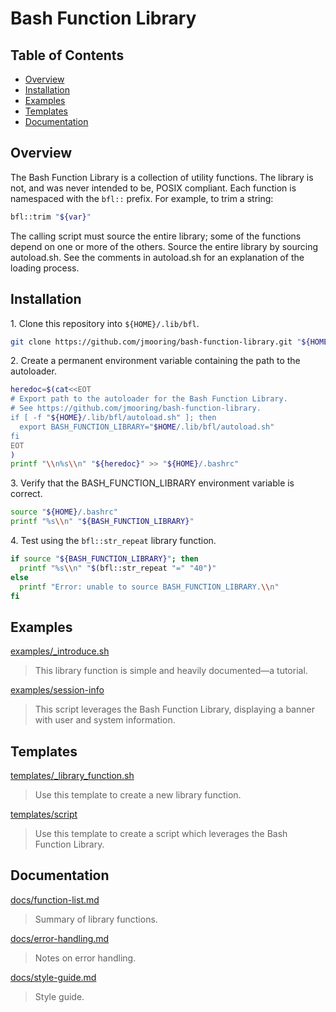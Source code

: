 # Bash Function Library

## Table of Contents

* [Overview](#overview)
* [Installation](#installation)
* [Examples](#examples)
* [Templates](#templates)
* [Documentation](#documentation)

<a id="overview"></a>

## Overview

The Bash Function Library is a collection of utility functions. The library is
not, and was never intended to be, POSIX compliant. Each function is
namespaced with the `bfl::` prefix. For example, to trim a string:

```bash
bfl::trim "${var}"
```

The calling script must source the entire library; some of the functions depend on one or more of the others. Source the entire library by sourcing autoload.sh. See the comments in autoload.sh for an explanation of the loading process.

<a id="installation"></a>

## Installation

1\. Clone this repository into `${HOME}/.lib/bfl`.

```bash
git clone https://github.com/jmooring/bash-function-library.git "${HOME}/.lib/bfl"
```

2\. Create a permanent environment variable containing the path to the autoloader.

```bash
heredoc=$(cat<<EOT
# Export path to the autoloader for the Bash Function Library.
# See https://github.com/jmooring/bash-function-library.
if [ -f "${HOME}/.lib/bfl/autoload.sh" ]; then
  export BASH_FUNCTION_LIBRARY="$HOME/.lib/bfl/autoload.sh"
fi
EOT
)
printf "\\n%s\\n" "${heredoc}" >> "${HOME}/.bashrc"
```

3\. Verify that the BASH_FUNCTION_LIBRARY environment variable is correct.

```bash
source "${HOME}/.bashrc"
printf "%s\\n" "${BASH_FUNCTION_LIBRARY}"
```

4\. Test using the `bfl::str_repeat` library function.

```bash
if source "${BASH_FUNCTION_LIBRARY}"; then
  printf "%s\\n" "$(bfl::str_repeat "=" "40")"
else
  printf "Error: unable to source BASH_FUNCTION_LIBRARY.\\n"
fi
```

<a id="examples"></a>

## Examples

[examples/\_introduce.sh](examples/_introduce.sh)

> This library function is simple and heavily documented&mdash;a tutorial.

[examples/session-info](examples/session-info)

> This script leverages the Bash Function Library, displaying a banner with user and system information.

<a id="templates"></a>

## Templates

[templates/\_library_function.sh](templates/_library_function.sh)

> Use this template to create a new library function.

[templates/script](templates/script)

> Use this template to create a script which leverages the Bash Function Library.

<a id="documentation"></a>

## Documentation

[docs/function-list.md](docs/function-list.md)

> Summary of library functions.

[docs/error-handling.md](docs/error-handling.md)

> Notes on error handling.

[docs/style-guide.md](docs/style-guide.md)

> Style guide.
